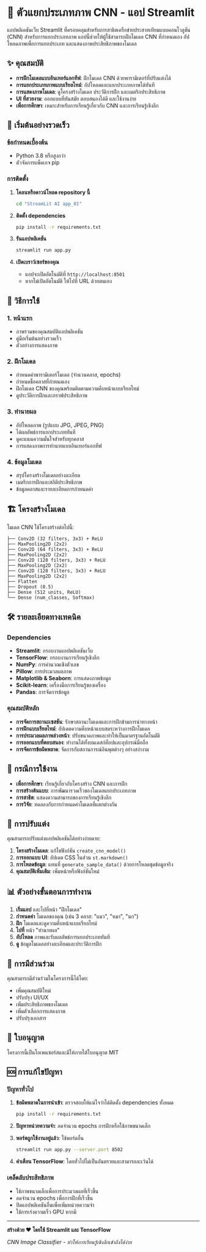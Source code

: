 # 🧠 ตัวแยกประเภทภาพ CNN - แอป Streamlit  

แอปพลิเคชันเว็บ Streamlit ที่ครอบคลุมสำหรับการสาธิตเครือข่ายประสาทเทียมแบบคอนโวลูชัน (CNN) สำหรับการแยกประเภทภาพ แอปนี้ช่วยให้ผู้ใช้สามารถฝึกโมเดล CNN ที่กำหนดเอง อัปโหลดภาพเพื่อการแยกประเภท และแสดงภาพประสิทธิภาพของโมเดล  

## ✨ คุณสมบัติ  

- **การฝึกโมเดลแบบอินเทอร์แอกทีฟ**: ฝึกโมเดล CNN ด้วยพารามิเตอร์ที่ปรับแต่งได้  
- **การแยกประเภทภาพแบบเรียลไทม์**: อัปโหลดและแยกประเภทภาพได้ทันที  
- **การแสดงภาพโมเดล**: ดูโครงสร้างโมเดล ประวัติการฝึก และเมตริกประสิทธิภาพ  
- **UI ที่สวยงาม**: ออกแบบที่ทันสมัย ตอบสนองได้ดี และใช้งานง่าย  
- **เพื่อการศึกษา**: เหมาะสำหรับการเรียนรู้เกี่ยวกับ CNN และการเรียนรู้เชิงลึก  

## 🚀 เริ่มต้นอย่างรวดเร็ว  

### ข้อกำหนดเบื้องต้น  

- Python 3.8 หรือสูงกว่า  
- ตัวจัดการแพ็คเกจ pip  

### การติดตั้ง  

1. **โคลนหรือดาวน์โหลด repository นี้**  
   ```bash  
   cd "StreamLit AI app_01"  
   ```  

2. **ติดตั้ง dependencies**  
   ```bash  
   pip install -r requirements.txt  
   ```  

3. **รันแอปพลิเคชัน**  
   ```bash  
   streamlit run app.py  
   ```  

4. **เปิดเบราว์เซอร์ของคุณ**  
   - แอปจะเปิดอัตโนมัติที่ `http://localhost:8501`  
   - หากไม่เปิดอัตโนมัติ ให้ไปที่ URL ด้วยตนเอง  

## 📱 วิธีการใช้  

### 1. หน้าแรก  
- ภาพรวมของคุณสมบัติแอปพลิเคชัน  
- คู่มือเริ่มต้นอย่างรวดเร็ว  
- ตัวอย่างการแสดงภาพ  

### 2. ฝึกโมเดล  
- กำหนดค่าพารามิเตอร์โมเดล (จำนวนคลาส, epochs)  
- กำหนดชื่อคลาสที่กำหนดเอง  
- ฝึกโมเดล CNN ของคุณพร้อมติดตามความคืบหน้าแบบเรียลไทม์  
- ดูประวัติการฝึกและกราฟประสิทธิภาพ  

### 3. ทำนายผล  
- อัปโหลดภาพ (รูปแบบ JPG, JPEG, PNG)  
- ได้ผลลัพธ์การแยกประเภททันที  
- ดูคะแนนความมั่นใจสำหรับทุกคลาส  
- การแสดงภาพการทำนายแบบอินเทอร์แอกทีฟ  

### 4. ข้อมูลโมเดล  
- สรุปโครงสร้างโมเดลอย่างละเอียด  
- เมตริกการฝึกและสถิติประสิทธิภาพ  
- ข้อมูลคลาสและรายละเอียดการกำหนดค่า  

## 🏗️ โครงสร้างโมเดล  

โมเดล CNN ใช้โครงสร้างต่อไปนี้:  

```
├── Conv2D (32 filters, 3x3) + ReLU  
├── MaxPooling2D (2x2)  
├── Conv2D (64 filters, 3x3) + ReLU  
├── MaxPooling2D (2x2)  
├── Conv2D (128 filters, 3x3) + ReLU  
├── MaxPooling2D (2x2)  
├── Conv2D (128 filters, 3x3) + ReLU  
├── MaxPooling2D (2x2)  
├── Flatten  
├── Dropout (0.5)  
├── Dense (512 units, ReLU)  
└── Dense (num_classes, Softmax)  
```  

## 🛠️ รายละเอียดทางเทคนิค  

### Dependencies  
- **Streamlit**: กรอบงานแอปพลิเคชันเว็บ  
- **TensorFlow**: กรอบงานการเรียนรู้เชิงลึก  
- **NumPy**: การคำนวณเชิงตัวเลข  
- **Pillow**: การประมวลผลภาพ  
- **Matplotlib & Seaborn**: การแสดงภาพข้อมูล  
- **Scikit-learn**: เครื่องมือการเรียนรู้ของเครื่อง  
- **Pandas**: การจัดการข้อมูล  

### คุณสมบัติหลัก  
- **การจัดการสถานะเซสชัน**: รักษาสถานะโมเดลและการฝึกข้ามการนำทางหน้า  
- **การฝึกแบบเรียลไทม์**: อัปเดตความคืบหน้าแบบสดระหว่างการฝึกโมเดล  
- **การประมวลผลภาพล่วงหน้า**: ปรับขนาดภาพและทำให้เป็นมาตรฐานอัตโนมัติ  
- **การออกแบบที่ตอบสนอง**: ทำงานได้ทั้งบนเดสก์ท็อปและอุปกรณ์มือถือ  
- **การจัดการข้อผิดพลาด**: จัดการกับสถานการณ์อินพุตต่างๆ อย่างสง่างาม  

## 🎯 กรณีการใช้งาน  

- **เพื่อการศึกษา**: เรียนรู้เกี่ยวกับโครงสร้าง CNN และการฝึก  
- **การสร้างต้นแบบ**: การพัฒนารวดเร็วของโมเดลแยกประเภทภาพ  
- **การสาธิต**: แสดงความสามารถของการเรียนรู้เชิงลึก  
- **การวิจัย**: ทดลองกับการกำหนดค่าโมเดลที่แตกต่างกัน  

## 🔧 การปรับแต่ง  

คุณสามารถปรับแต่งแอปพลิเคชันได้อย่างง่ายดาย:  

1. **โครงสร้างโมเดล**: แก้ไขฟังก์ชัน `create_cnn_model()`  
2. **การออกแบบ UI**: อัปเดต CSS ในส่วน `st.markdown()`  
3. **การโหลดข้อมูล**: แทนที่ `generate_sample_data()` ด้วยการโหลดชุดข้อมูลจริง  
4. **คุณสมบัติเพิ่มเติม**: เพิ่มหน้าหรือฟังก์ชันใหม่  

## 📊 ตัวอย่างขั้นตอนการทำงาน  

1. **เริ่มแอป** และไปที่หน้า "ฝึกโมเดล"  
2. **กำหนดค่า** โมเดลของคุณ (เช่น 3 คลาส: "แมว", "หมา", "นก")  
3. **ฝึก** โมเดลและดูความคืบหน้าแบบเรียลไทม์  
4. **ไปที่** หน้า "ทำนายผล"  
5. **อัปโหลด** ภาพและรับผลลัพธ์การแยกประเภททันที  
6. **ดู** ข้อมูลโมเดลอย่างละเอียดและประวัติการฝึก  

## 🤝 การมีส่วนร่วม  

คุณสามารถมีส่วนร่วมในโครงการนี้ได้โดย:  
- เพิ่มคุณสมบัติใหม่  
- ปรับปรุง UI/UX  
- เพิ่มประสิทธิภาพของโมเดล  
- เพิ่มตัวเลือกการแสดงภาพ  
- ปรับปรุงเอกสาร  

## 📝 ใบอนุญาต  

โครงการนี้เป็นโอเพนซอร์สและมีให้ภายใต้ใบอนุญาต MIT  

## 🆘 การแก้ไขปัญหา  

### ปัญหาทั่วไป  

1. **ข้อผิดพลาดในการนำเข้า**: ตรวจสอบให้แน่ใจว่าได้ติดตั้ง dependencies ทั้งหมด  
   ```bash  
   pip install -r requirements.txt  
   ```  

2. **ปัญหาหน่วยความจำ**: ลดจำนวน epochs การฝึกหรือใช้ภาพขนาดเล็ก  

3. **พอร์ตถูกใช้งานอยู่แล้ว**: ใช้พอร์ตอื่น  
   ```bash  
   streamlit run app.py --server.port 8502  
   ```  

4. **คำเตือน TensorFlow**: โดยทั่วไปไม่เป็นอันตรายและสามารถละเว้นได้  

### เคล็ดลับประสิทธิภาพ  

- ใช้ภาพขนาดเล็กเพื่อการประมวลผลที่เร็วขึ้น  
- ลดจำนวน epochs เพื่อการฝึกที่เร็วขึ้น  
- ปิดแอปพลิเคชันอื่นเพื่อเพิ่มหน่วยความจำ  
- ใช้การเร่งความเร็ว GPU หากมี  

---  

**สร้างด้วย ❤️ โดยใช้ Streamlit และ TensorFlow**  

*CNN Image Classifier - ทำให้การเรียนรู้เชิงลึกเข้าถึงได้ง่าย*
